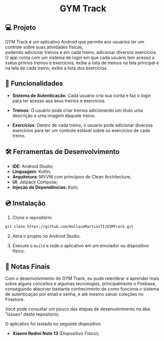 <h1 align="center">
  <p align="center">GYM Track</p>

## 💻 Projeto

GYM Track é um aplicativo Android que permite aos usuários ter um controle sobre suas atividades físicas,  
podendo adicionar treinos e em cada treino, adicionar diversos exercícios. O app conta com um sistema de login 
em que cada usuário tem acesso a sseus prórios treinos e exercícios, exibe a lista de treinos na tela principal 
e na tela de cada treino, exibe a lista dos exercícios.

</h1>

## 🚀 Funcionalidades

- **Sistema de Autenticação**: Cada usuário cria sua conta e faz o login para ter acesso aos seus treinos e exercícios.

- **Treinos**: O usuário pode criar treinos adicionando um título uma descrição e uma imagem daquele treino.

- **Exercícios**: Dentro de cada treino, o usuário pode adicionar diversos exercícios para ter um controle 
estável sobre os exercícios de cada treino.

## 🛠️ Ferramentas de Desenvolvimento

- **IDE**: Android Studio;
- **Linguagem**: Kotlin;
- **Arquitetura**: MVVM com princípios de Clean Architecture;
- **UI**: Jetpack Compose;
- **Injeção de Dependências**: Koin;

## 💿 Instalação

1. Clone o repositório:

```bash
git clone https://github.com/WallaceMartinsTI/GYMTrack.git
```

2. Abra o projeto no Android Studio.

3. Execute o `build` e rode o aplicativo em um emulador ou dispositivo físico.

## 🧾 Notas Finais

Com o desenvolvimento do GYM Track, eu pude relembrar e aprender mais sobre alguns conceitos e algumas tecnologias, principalmente o Firebase, 
conseguindo absorver bastante conhecimento de como funciona o sistema de autenticação por email e senha, e até mesmo salvar coleções no Firestore.

Você pode consultar um pouco das etapas de desenvolvimento na aba "Issues" deste repositório;

O aplicativo foi testado no seguinte dispositivo:
- **Xiaomi Redmi Note 13** (Dispositivo Físico);